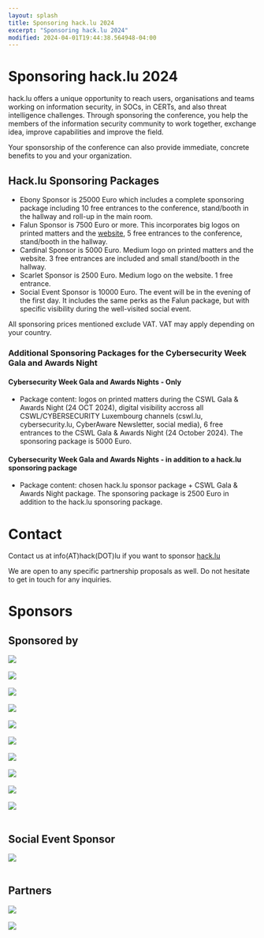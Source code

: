 ```yaml
---
layout: splash
title: Sponsoring hack.lu 2024
excerpt: "Sponsoring hack.lu 2024"
modified: 2024-04-01T19:44:38.564948-04:00
---
```


# Sponsoring hack.lu 2024 

hack.lu offers a unique opportunity to reach users, organisations and teams working on information security, in SOCs, in CERTs, and also threat intelligence challenges. Through sponsoring the conference, you help the members of the information security community to work together, exchange idea, improve capabilities and improve the field.

Your sponsorship of the conference can also provide immediate, concrete benefits to you and your organization.

## Hack.lu Sponsoring Packages

- Ebony Sponsor is 25000 Euro which includes a complete sponsoring package including 10 free entrances to the conference, stand/booth in the hallway and roll-up in the main room.
- Falun Sponsor is 7500 Euro or more. This incorporates big logos on printed matters and the [website](https://hack.lu), 5 free entrances to the conference, stand/booth in the hallway.
- Cardinal Sponsor is 5000 Euro. Medium logo on printed matters and the website. 3 free entrances are included and small stand/booth in the hallway.
- Scarlet Sponsor is 2500 Euro. Medium logo on the website. 1 free entrance.
- Social Event Sponsor is 10000 Euro. The event will be in the evening of the first day. It includes the same perks as the Falun package, but with specific visibility during the well-visited social event.

All sponsoring prices mentioned exclude VAT. VAT may apply depending on your country.

### Additional Sponsoring Packages for the Cybersecurity Week Gala and Awards Night

#### Cybersecurity Week Gala and Awards Nights - Only

- Package content: logos on printed matters during the CSWL Gala & Awards Night (24 OCT 2024), digital visibility accross all CSWL/CYBERSECURITY Luxembourg channels (cswl.lu, cybersecurity.lu, CyberAware Newsletter, social media), 6 free entrances to the CSWL Gala & Awards Night (24 October 2024). The sponsoring package is 5000 Euro.

#### Cybersecurity Week Gala and Awards Nights - in addition to a hack.lu sponsoring package

- Package content: chosen hack.lu sponsor package + CSWL Gala & Awards Night package. The sponsoring package is 2500 Euro in addition to the hack.lu sponsoring package.

# Contact

Contact us at info(AT)hack(DOT)lu if you want to sponsor [hack.lu](https://hack.lu)

We are open to any specific partnership proposals as well. Do not hesitate to get in touch for any inquiries.

# Sponsors

## Sponsored by
<a href="https://meco.gouvernement.lu/"><img src="/images/logos/mineco.png"></a> <br/> <br/>
<a href="https://www.ncia.nato.int/"><img src="/images/logos/NCI-Agency-Logo-small.jpg" /></a><br /><br />
<a href="https://www.corelight.com/"><img src="/images/logos/corelight.png" /></a><br /><br /> 
<a href="https://www.pwc.lu/"> <img src="/images/logos/PricewaterhouseCoopers_Logo.png" /></a><br /><br />
<a href="https://cargolux.lu/"><img src="/images/logos/cargolux_tagline.png" /></a><br/><br/>
<a href="https://www.sans.org/"><img src="/images/logos/SANS.png"/></a><br/><br/>
<a href="https://snt.lu/"><img src="/images/logos/SnT_UL_colour_logo.png"/></a> <br/> <br/>
<a href="https://www.threatray.com/"><img src="/images/logos/Threaray_Logo.png"></a> <br/> <br/>
<a href="https://hacknowledge.com/"><img src="/images/logos/hacknowledge.png"></a> <br/> <br/>
<a href="https://www.deloitte.lu/"><img src="/images/logos/deloitte.png" /></a><br /><br />

      
## Social Event Sponsor
<a href="https://wedos.com/"><img src="/images/logos/wedos.png"></a> <br/> <br/>

## Partners
<a href="https://www.dcaf.ch/"><img src="/images/logos/DCAF.png"></a> <br/> <br/>
<a href="https://www.giz.de/"><img src="/images/logos/GIZ.png"></a> <br/> <br/>
